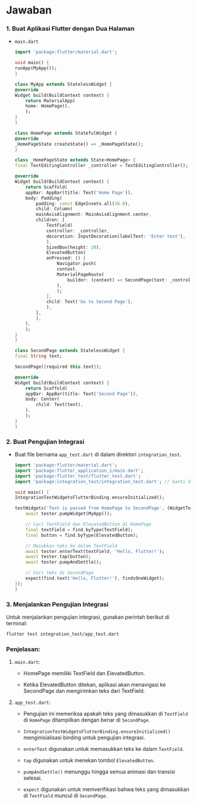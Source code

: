 # Jawaban

### 1. Buat Aplikasi Flutter dengan Dua Halaman
- `main.dart`

    ```dart
    import 'package:flutter/material.dart';

    void main() {
    runApp(MyApp());
    }

    class MyApp extends StatelessWidget {
    @override
    Widget build(BuildContext context) {
        return MaterialApp(
        home: HomePage(),
        );
    }
    }

    class HomePage extends StatefulWidget {
    @override
    _HomePageState createState() => _HomePageState();
    }

    class _HomePageState extends State<HomePage> {
    final TextEditingController _controller = TextEditingController();

    @override
    Widget build(BuildContext context) {
        return Scaffold(
        appBar: AppBar(title: Text('Home Page')),
        body: Padding(
            padding: const EdgeInsets.all(16.0),
            child: Column(
            mainAxisAlignment: MainAxisAlignment.center,
            children: [
                TextField(
                controller: _controller,
                decoration: InputDecoration(labelText: 'Enter text'),
                ),
                SizedBox(height: 20),
                ElevatedButton(
                onPressed: () {
                    Navigator.push(
                    context,
                    MaterialPageRoute(
                        builder: (context) => SecondPage(text: _controller.text),
                    ),
                    );
                },
                child: Text('Go to Second Page'),
                ),
            ],
            ),
        ),
        );
    }
    }

    class SecondPage extends StatelessWidget {
    final String text;

    SecondPage({required this.text});

    @override
    Widget build(BuildContext context) {
        return Scaffold(
        appBar: AppBar(title: Text('Second Page')),
        body: Center(
            child: Text(text),
        ),
        );
    }
    }
    ```
### 2. Buat Pengujian Integrasi
- Buat file bernama `app_test.dart` di dalam direktori `integration_test`.

    ```dart
    import 'package:flutter/material.dart';
    import 'package:flutter_application_1/main.dart';
    import 'package:flutter_test/flutter_test.dart';
    import 'package:integration_test/integration_test.dart'; // Ganti dengan path yang sesuai

    void main() {
    IntegrationTestWidgetsFlutterBinding.ensureInitialized();

    testWidgets('Text is passed from HomePage to SecondPage', (WidgetTester tester) async {
        await tester.pumpWidget(MyApp());

        // Cari TextField dan ElevatedButton di HomePage
        final textField = find.byType(TextField);
        final button = find.byType(ElevatedButton);

        // Masukkan teks ke dalam TextField
        await tester.enterText(textField, 'Hello, Flutter!');
        await tester.tap(button);
        await tester.pumpAndSettle();

        // Cari teks di SecondPage
        expect(find.text('Hello, Flutter!'), findsOneWidget);
    });
    }
    ```
### 3. Menjalankan Pengujian Integrasi
Untuk menjalankan pengujian integrasi, gunakan perintah berikut di terminal:
```sh
flutter test integration_test/app_test.dart
```

### Penjelasan:

1. `main.dart`:

    - HomePage memiliki TextField dan ElevatedButton.

    - Ketika ElevatedButton ditekan, aplikasi akan menavigasi ke SecondPage dan mengirimkan teks dari TextField.

2. `app_test.dart`:

    - Pengujian ini memeriksa apakah teks yang dimasukkan di `TextField` di `HomePage` ditampilkan dengan benar di `SecondPage`.

    - `IntegrationTestWidgetsFlutterBinding.ensureInitialized()` menginisialisasi binding untuk pengujian integrasi.

    - `enterText` digunakan untuk memasukkan teks ke dalam `TextField`.

    - `tap` digunakan untuk menekan tombol `ElevatedButton`.

    - `pumpAndSettle()` menunggu hingga semua animasi dan transisi selesai.

    - `expect` digunakan untuk memverifikasi bahwa teks yang dimasukkan di `TextField` muncul di `SecondPage`.
        